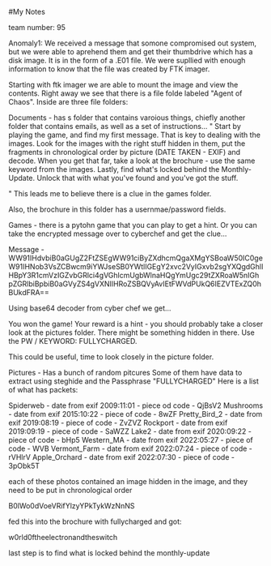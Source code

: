 #My Notes

team number: 95


Anomaly1:
We received a message that somone compromised out system, but we were able to aprehend them and get their thumbdrive which has a disk image.
It is in the form of a .E01 file. We were supllied with enough information to know that the file was created by FTK imager.

Starting with ftk imager we are able to mount the image and view the contents. Right away we see that there is a file folde labeled
"Agent of Chaos". Inside are three file folders:

Documents - has s folder that contains varoious things, chiefly another folder that contains emails, as well as a set of instructions...
"
Start by playing the game, and find my first message. That is key to dealing with the images.
Look for the images with the right stuff hidden in them, put the fragments in chronological order by picture (DATE TAKEN - EXIF) and decode.
When you get that far, take a look at the brochure - use the same keyword from the images.
Lastly, find what's locked behind the Monthly-Update.
Unlock that with what you've found and you've got the stuff.

"
This leads me to believe there is a clue in the games folder.

Also, the brochure in this folder has a usernmae/password fields.

Games - there is a pytohn game that you can play to get a hint. Or you can take the encrypted message over to cyberchef and get the clue...

Message - WW91IHdvbiB0aGUgZ2FtZSEgWW91ciByZXdhcmQgaXMgYSBoaW50IC0geW91IHNob3VsZCBwcm9iYWJseSB0YWtlIGEgY2xvc2VyIGxvb2sgYXQgdGhlIHBpY3R1cmVzIGZvbGRlci4gVGhlcmUgbWlnaHQgYmUgc29tZXRoaW5nIGhpZGRlbiBpbiB0aGVyZS4gVXNlIHRoZSBQVyAvIEtFWVdPUkQ6IEZVTExZQ0hBUkdFRA==

Using base64 decoder from cyber chef we get...

You won the game! Your reward is a hint - you should probably take a closer look at the pictures folder. There might be something hidden in there. Use the PW / KEYWORD: FULLYCHARGED.

This could be useful, time to look closely in the picture folder.

Pictures - Has a bunch of random pitcures
Some of them have data to extract using steghide and the Passphrase "FULLYCHARGED"
Here is a list of what has packets:

Spiderweb - date from exif 2009:11:01 - piece od code  - QjBsV2
Mushrooms - date from exif 2015:10:22 - piece of code - 8wZF
Pretty_Bird_2 - date from exif 2019:08:19 - piece of code - ZvZVZ
Rockport - date from exif 2019:09:19 - piece of code - SaWZZ
Lake2 - date from exif 2020:09:22 - piece of code - bHp5
Western_MA - date from exif 2022:05:27  - piece of code - WVB
Vermont_Farm - date from exif 2022:07:24 - piece of code  - rVHlrV
Apple_Orchard - date from exif 2022:07:30 - piece of code - 3pObk5T


each of these photos contained an image hidden in the image, and they need to be put in chronological order


B0lWo0dVoeVRifYlzyYPkTykWzNnNS

fed this into the brochure with fullycharged and got:

w0rld0ftheelectronandtheswitch

last step is to find what is locked behind the monthly-update










